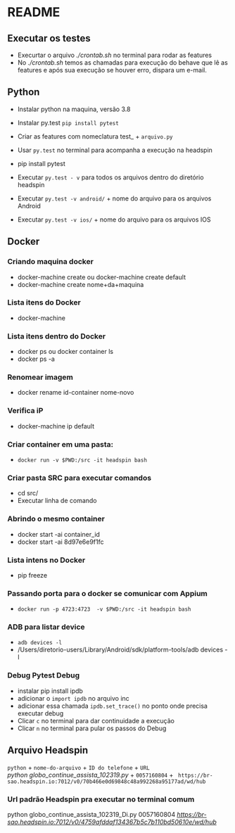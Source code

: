 # README

## Executar os testes

- Execurtar o arquivo <i>./crontab.sh </i>no terminal para rodar as features
- No <i>./crontab.sh </i> temos as chamadas para execução do behave que lê as features e após sua execução se houver erro, dispara um e-mail.

## Python

- Instalar python na maquina, versão 3.8
- Instalar py.test `pip install pytest`
    
- Criar as features com nomeclatura test_ + `arquivo.py`

- Usar `py.test` no terminal para acompanha a execução na headspin
- pip install pytest

- Executar `py.test - v` para todos os arquivos dentro do diretório headspin

- Executar `py.test -v android/` + nome do arquivo para os arquivos Android

- Executar `py.test -v ios/` + nome do arquivo para os arquivos IOS


## Docker

### Criando maquina docker
- docker-machine create ou docker-machine create default
- docker-machine create nome+da+maquina

### Lista itens do Docker
- docker-machine

### Lista itens dentro do Docker
- docker ps ou docker container ls
- docker ps -a

### Renomear imagem 
- docker rename id-container nome-novo

### Verifica iP 
- docker-machine ip default

### Criar container em uma pasta: 
- `docker run -v $PWD:/src -it headspin bash `

<!-- ### Remover container: 
- `docker run -v $PWD:/src -it headspin bash ` -->

### Criar pasta SRC para executar comandos
- cd src/
- Executar linha de comando

### Abrindo o mesmo container
- docker start -ai container_id
- docker start -ai 8d97e6e9f1fc

### Lista intens no Docker
- pip freeze

### Passando porta para o docker se comunicar com Appium
- `docker run -p 4723:4723  -v $PWD:/src -it headspin bash `

### ADB para listar device
- `adb devices -l`
- /Users/diretorio-users/Library/Android/sdk/platform-tools/adb devices -l

### Debug Pytest Debug
- instalar pip install ipdb
- adicionar o `import ipdb` no arquivo inc
- adicionar essa chamada `ipdb.set_trace()` no ponto onde precisa executar debug 
- Clicar `c` no terminal para dar continuidade a execução
- Clicar `n` no terminal para pular os passos do Debug

## Arquivo Headspin
`python` + `nome-do-arquivo` + `ID do telefone` + `URL`  
 <i> python globo_continue_assista_102319.py</i> + `0057160804` +  ` https://br-sao.headspin.io:7012/v0/70b466e0d69848c48a992268a95177ad/wd/hub`

### Url padrão Headspin pra executar no terminal comum
python globo_continue_assista_102319_Di.py 0057160804 <i>https://br-sao.headspin.io:7012/v0/4759afddaf134367b5c7b110bd50610e/wd/hub</i>